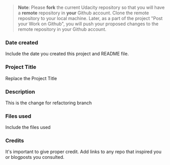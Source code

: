 >**Note**: Please **fork** the current Udacity repository so that you will have a **remote** repository in **your** Github account. Clone the remote repository to your local machine. Later, as a part of the project "Post your Work on Github", you will push your proposed changes to the remote repository in your Github account.

### Date created
Include the date you created this project and README file.

### Project Title
Replace the Project Title

### Description
This is the change for refactoring branch

### Files used
Include the files used

### Credits
It's important to give proper credit. Add links to any repo that inspired you or blogposts you consulted.

